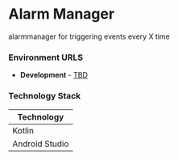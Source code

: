 # Alarm Manager

alarmmanager for triggering events every X time


### Environment URLS

* **Development** - [TBD](https://github.com/Infinity0106/test-alarmmanager)

### Technology Stack
| Technology    | 
| ------------- | 
| Kotlin        | 
| Android Studio         |

